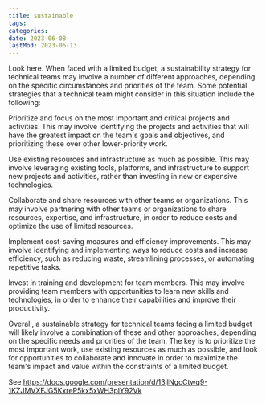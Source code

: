 ```yaml
---
title: sustainable
tags:
categories:
date: 2023-06-08
lastMod: 2023-06-13
---
```

Look here. When faced with a limited budget, a sustainability strategy for technical teams may involve a number of different approaches, depending on the specific circumstances and priorities of the team. Some potential strategies that a technical team might consider in this situation include the following:

Prioritize and focus on the most important and critical projects and activities. This may involve identifying the projects and activities that will have the greatest impact on the team's goals and objectives, and prioritizing these over other lower-priority work.

Use existing resources and infrastructure as much as possible. This may involve leveraging existing tools, platforms, and infrastructure to support new projects and activities, rather than investing in new or expensive technologies.

Collaborate and share resources with other teams or organizations. This may involve partnering with other teams or organizations to share resources, expertise, and infrastructure, in order to reduce costs and optimize the use of limited resources.

Implement cost-saving measures and efficiency improvements. This may involve identifying and implementing ways to reduce costs and increase efficiency, such as reducing waste, streamlining processes, or automating repetitive tasks.

Invest in training and development for team members. This may involve providing team members with opportunities to learn new skills and technologies, in order to enhance their capabilities and improve their productivity.

Overall, a sustainable strategy for technical teams facing a limited budget will likely involve a combination of these and other approaches, depending on the specific needs and priorities of the team. The key is to prioritize the most important work, use existing resources as much as possible, and look for opportunities to collaborate and innovate in order to maximize the team's impact and value within the constraints of a limited budget.



See https://docs.google.com/presentation/d/13jINgcCtwq9-1KZJMVXFJG5KxreP5kx5xWH3plY92Vk
